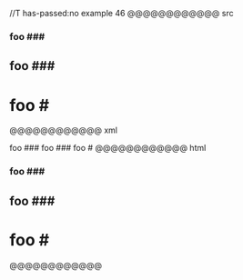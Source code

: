 //T has-passed:no
example 46
@@@@@@@@@@@@ src
### foo \###
## foo #\##
# foo \#
@@@@@@@@@@@@ xml
<?xml version="1.0" encoding="UTF-8"?>
<!DOCTYPE document SYSTEM "CommonMark.dtd">
<document xmlns="http://commonmark.org/xml/1.0">
  <heading level="3">
    <text>foo ###</text>
  </heading>
  <heading level="2">
    <text>foo ###</text>
  </heading>
  <heading level="1">
    <text>foo #</text>
  </heading>
</document>
@@@@@@@@@@@@ html
<h3>foo ###</h3>
<h2>foo ###</h2>
<h1>foo #</h1>
@@@@@@@@@@@@
